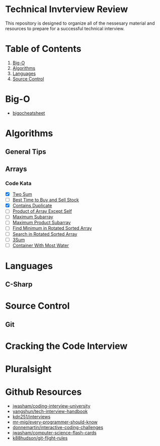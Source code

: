 # Technical Invterview Review
This repository is designed to organize all of the nessesary material and resources to prepare for a successful technical interview.

# Table of Contents
1. [Big-O](#big-o)
2. [Algorithms](#algorithms)
3. [Languages](#languages)
4. [Source Control](#source-control)

# Big-O
- [bigocheatsheet](http://bigocheatsheet.com/)

# Algorithms
## General Tips
## Arrays
### Code Kata
- [x] [Two Sum](https://leetcode.com/problems/two-sum/)
- [ ] [Best Time to Buy and Sell Stock](https://leetcode.com/problems/best-time-to-buy-and-sell-stock/description/)
- [x] [Contains Duplicate](https://leetcode.com/problems/contains-duplicate/description/)
- [ ] [Product of Array Except Self](https://leetcode.com/problems/product-of-array-except-self/description/)
- [ ] [Maximum Subarray](https://leetcode.com/problems/maximum-subarray/description/)
- [ ] [Maximum Product Subarray](https://leetcode.com/problems/maximum-product-subarray/description/)
- [ ] [Find Minimum in Rotated Sorted Array](https://leetcode.com/problems/find-minimum-in-rotated-sorted-array/description/)
- [ ] [Search in Rotated Sorted Array](https://leetcode.com/problems/search-in-rotated-sorted-array/description/)
- [ ] [3Sum](https://leetcode.com/problems/3sum/description/)
- [ ] [Container With Most Water](https://leetcode.com/problems/container-with-most-water/description/)

# Languages
## C-Sharp

# Source Control
## Git

# Cracking the Code Interview

# Pluralsight

# Github Resources
- [jwasham/coding-interview-university](https://github.com/jwasham/coding-interview-university)
- [yangshun/tech-interview-handbook](https://github.com/yangshun/tech-interview-handbook)
- [kdn251/interviews](https://github.com/kdn251/interviews)
- [mr-mig/every-programmer-should-know](https://github.com/mr-mig/every-programmer-should-know)
- [donnemartin/interactive-coding-challenges](https://github.com/donnemartin/interactive-coding-challenges#arrays-and-strings)
- [jwasham/computer-science-flash-cards](https://github.com/jwasham/computer-science-flash-cards)
- [k88hudson/git-flight-rules](https://github.com/k88hudson/git-flight-rules)